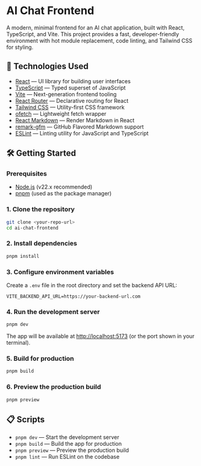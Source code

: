 # AI Chat Frontend

A modern, minimal frontend for an AI chat application, built with React, TypeScript, and Vite. This project provides a fast, developer-friendly environment with hot module replacement, code linting, and Tailwind CSS for styling.

## 🚀 Technologies Used

- [React](https://react.dev/) — UI library for building user interfaces
- [TypeScript](https://www.typescriptlang.org/) — Typed superset of JavaScript
- [Vite](https://vitejs.dev/) — Next-generation frontend tooling
- [React Router](https://reactrouter.com/) — Declarative routing for React
- [Tailwind CSS](https://tailwindcss.com/) — Utility-first CSS framework
- [ofetch](https://github.com/unjs/ofetch) — Lightweight fetch wrapper
- [React Markdown](https://github.com/remarkjs/react-markdown) — Render Markdown in React
- [remark-gfm](https://github.com/remarkjs/remark-gfm) — GitHub Flavored Markdown support
- [ESLint](https://eslint.org/) — Linting utility for JavaScript and TypeScript

## 🛠️ Getting Started

### Prerequisites
- [Node.js](https://nodejs.org/) (v22.x recommended)
- [pnpm](https://pnpm.io/) (used as the package manager)

### 1. Clone the repository
```bash
git clone <your-repo-url>
cd ai-chat-frontend
```

### 2. Install dependencies
```bash
pnpm install
```

### 3. Configure environment variables
Create a `.env` file in the root directory and set the backend API URL:

```env
VITE_BACKEND_API_URL=https://your-backend-url.com
```

### 4. Run the development server
```bash
pnpm dev
```
The app will be available at [http://localhost:5173](http://localhost:5173) (or the port shown in your terminal).

### 5. Build for production
```bash
pnpm build
```

### 6. Preview the production build
```bash
pnpm preview
```

## 📋 Scripts
- `pnpm dev` — Start the development server
- `pnpm build` — Build the app for production
- `pnpm preview` — Preview the production build
- `pnpm lint` — Run ESLint on the codebase
